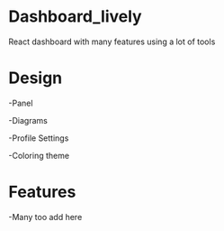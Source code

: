 # Dashboard_lively
React dashboard with many features using a lot of tools

# Design 
-Panel

-Diagrams 

-Profile Settings

-Coloring theme

# Features 
-Many too add here
